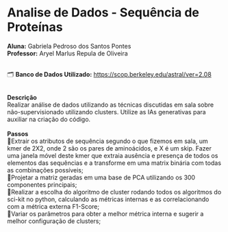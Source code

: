 # Analise de Dados - Sequência de Proteínas
  **Aluna:** Gabriela Pedroso dos Santos Pontes<br/>
  **Professor:** Aryel Marlus Repula de Oliveira<br/><br/>

  🗂️ **Banco de Dados Utilizado:** https://scop.berkeley.edu/astral/ver=2.08<br/><br/>

**Descrição**<br/>
Realizar análise de dados utilizando as técnicas discutidas em sala sobre não-supervisionado utilizando clusters. Utilize as IAs generativas para auxiliar na criação do código.
<br/><br/>
**Passos**<br/>
📌Extrair os atributos de sequência segundo o que fizemos em sala, um kmer de 2X2, onde 2 são os pares de aminoácidos, e X é um skip. Fazer uma janela móvel deste kmer que extraia ausência e presença de todos os elementos das sequências e a transforme em uma matrix binária com todas as combinações possíveis;<br/>
📌Projetar a matriz geradas em uma base de PCA utilizando os 300 componentes principais;<br/>
📌Realizar a escolha do algoritmo de cluster rodando todos os algoritmos do sci-kit no python, calculando as métricas internas e as correlacionando com a métrica externa F1-Score;<br/>
📌Variar os parâmetros para obter a melhor métrica interna e sugerir a melhor configuração de clusters;<br/>


